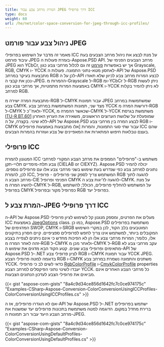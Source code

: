 ```yaml
---
title: המרת מרחב צבע עבור JPEG דרך פרופילי ICC
type: docs
weight: 60
url: /he/net/color-space-conversion-for-jpeg-through-icc-profiles/
---
```


## **ניהול צבע עבור פורמט JPEG**


מאמר זה מדבר על השימוש בפרופילי ICC על מנת לבצע את ניהול מרחב הצבעים בעת עיבוד פורמט JPEG בעזרת פעולות ה-Aspose.PSD API. מרחב הצבעים הפנימי של JPEG הוא YCbCr, אך יש באפשרות [פורמט](https://reference.aspose.com/psd/net/aspose.psd/pixelformat) זה גם לכלול מרחבי צבע כגון Grayscale, RGB, CMYK ו- YCCK לאחסון מטא-נתוני התמונה. פעולות ה-API של Aspose.PSD מתבצעות בעיקר במרחב RGB לכן על ה-API לבצע המרות מרחב צבע לכיוון שלא תאודו נכון את קבצי ה-JPEG. ההמרות מ-Grayscale ל-RGB ומ-YCbCr ל-RGB ניתן לעשות באמצעות המרות מתמטיות, אך מרחבי צבע כגון CMYK ו-YCCK לא ניתן להמיר בקלות למרחב RGB.

מתבצעת המרה ישירה מ-RGB ל-CMYK עבור תמונות JPEG שמשתמשות במרחב צבע CMYK. מצד שני, תמונות המשתמשות במרחב צבע YCCK דורשות המרה מ-RGB ל-CMYK ולאח''כ ל-YCCK, שכאשר ההמרה מ-CMYK ל-YCCK משתמשת בגרסת [ITU-R BT.601](https://wikipedia.org/wiki/Rec._601) שמופעלת על שלושת הערוצים הראשונים, משאירה את הערוץ האחרון ללא שינוי. בקצרה, על ה-API של Aspose.PSD לבצע המרה בין מרחבי צבע RGB ו-CMYK עבור שתי סוגי התמונות, והמרות [אלו מתבצעות באמצעות פרופילים ICC שהם בעצם טבלאות חיפוש המתארות את המאפיינים של צבע ועוזרות בהמרות הצבעים.


## **פרופילי ICC**
המנגנון להמרת ICC משתמש ב-"פרופילים" הממפים את מרחב הצבע המקורי למרחבי צבע תלת-מימדיים תלויי-תקן (CIELAB or CIEXYZ). Aspose.PSD יכולה להמיר נתונים למרחב צבע כפי שנדרש בעת שימוש בשני מרחבי צבע אלו עם פרופילים נוספים. לכן, להמרת ICC, המשתמש צריך לספק שני פרופילים - פרופיל RGB להגעה לתוך מרחב הצבע ה-СIE הפנימי ופרופיל CMYK להגעה לז'יגות צבע ה-CMYK. על מנת להשיג המרה מ-CMYK ל-RGB, על המשתמש להחליף פרופילים, הכולל; להשתמש בפרופיל CMYK כפרופיל מקור ובפרופיל RGB כפרופיל יעד. 
## **המרת צבע ל-JPEG דרך פרופילי ICC**
ה-API של Aspose.PSD מעלים את הפרטים, ומספק מנגנון קל לשימוש לציון פרופילי ICC באמצעות [JpegOptions](https://reference.aspose.com/psd/net/aspose.psd.imageoptions/jpegoptions) class. כמו כן, Aspose.PSD משתמשת בפרופילים המדגימים של SWOP, CMYK ו-SRGB המוטבעים בלב הקוד, לכן במקרי השימוש המקובלים ביותר, למשתמש אינו צריך לחפש לפרופילים ספציפיים. קיים חסרון בתיקונים אלו, כלומר; המרות מרחבי צבע אלו הן לא הפיכות מחדש כי אינם ניתנים לצפייה בצבע זהה לאחר המרה מ-RGB ל-CMYK ולאחר מכן מ-CMYK ל-RGB עקב מרחבי צבע לא מתאימים ופרופילי צבע שונים. קטע הקוד הבא מדגים את שימוש ה-API של Aspose.PSD ל-.NET לציון פרופילי צבע RGB ו-CMYK עבור תמונת YCCK JPEG. בדוגמה למטה פרופילי הצבע RGB ו-CMYK משתנים והתמונה נשמרת במרחב צבע YCCK. כדאי לשים לב כי פרופילי [RgbColorProfile](https://reference.aspose.com/psd/net/aspose.psd.imageoptions/jpegoptions/properties/rgbcolorprofile) ו-[CmykColorProfile](https://reference.aspose.com/psd/net/aspose.psd.imageoptions/jpegoptions/properties/cmykcolorprofile) properties יעבדו לשינוי נתוני הפיקסלים למרחב הצבע YCCK. כל מרחבי הצבע האחרים אינם מביאים את פרופילי הצבע לעדכון הנתונים הצבעות.


{{< gist "aspose-com-gists" "8a4c9d34ce856d1642fc7c0ce974175c" "Examples-CSharp-Aspose-Conversion-ColorConversionUsingICCProfiles-ColorConversionUsingICCProfiles.cs" >}}


אם לא הוגדרו פרופילים, אז ה-API של Aspose.PSD ל-.NET ישתמש בפרופילים ברירת מחדל במקום. הדוגמה למטה משתמשת בתכונות פרופילים יעד שמשנות את מרחב הצבע היעד עבור רוב תמונות ה-JPEG.


{{< gist "aspose-com-gists" "8a4c9d34ce856d1642fc7c0ce974175c" "Examples-CSharp-Aspose-Conversion-ColorConversionUsingDefaultProfiles-ColorConversionUsingDefaultProfiles.cs" >}}
